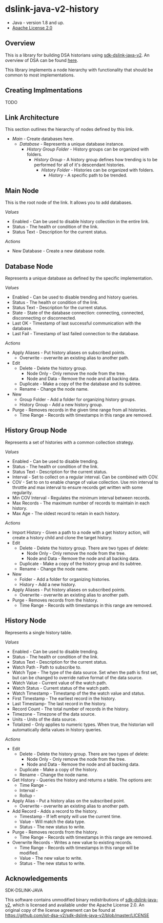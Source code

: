 # dslink-java-v2-history

* Java - version 1.8 and up.
* [Apache License 2.0](http://www.apache.org/licenses/LICENSE-2.0)


## Overview

This is a library for building DSA historians using [sdk-dslink-java-v2](https://github.com/iot-dsa-v2/sdk-dslink-java-v2).
An overview of DSA can be found [here](http://iot-dsa.org/get-started/how-dsa-works).

This library implements a node hierarchy with functionality that should be
common to most implementations.

## Creating Implmentations

TODO

## Link Architecture

This section outlines the hierarchy of nodes defined by this link.

- _Main_ - Create databases here.
    - _Database_ - Represents a unique database instance.
        - _History Group Folder_ - History groups can be organized with folders.
            - _History Group_ - A history group defines how trending is
              to be performed for all of it's descendant histories.
                - _History Folder_ - Histories can be organized with folders.
                    - _History_ - A specific path to be trended.


## Main Node

This is the root node of the link.  It allows you to add databases.

_Values_

- Enabled - Can be used to disable history collection in the entire link.
- Status - The health or condition of the link.
- Status Text - Description for the current status.

_Actions_

- New Database - Create a new database node.

## Database Node

Represents a unique database as defined by the specific implementation.

_Values_

- Enabled - Can be used to disable trending and history queries.
- Status - The health or condition of the link.
- Status Text - Description for the current status.
- State - State of the database connection: connecting, connected,
  disconnecting or disconnected.
- Last OK - Timestamp of last successful communication with the database.
- Last Fail - Timestamp of last failed connection to the database.

_Actions_

 - Apply Aliases - Put history aliases on subscribed points.
    - Overwrite - overwrite an existing alias to another path.
 - Edit
    - Delete - Delete the history group.
        - Node Only - Only remove the node from the tree.
        - Node and Data - Remove the node and all backing data.
    - Duplicate - Make a copy of the the database and its subtree.
    - Rename - Change the node name.
 - New
    - Group Folder - Add a folder for organizing history groups.
    - History Group - Add a new history group.
 - Purge - Removes records in the given time range from all histories.
    - Time Range - Records with timestamps in this range are removed.

## History Group Node

Represents a set of histories with a common collection strategy.

_Values_

- Enabled - Can be used to disable trending.
- Status - The health or condition of the link.
- Status Text - Description for the current status.
- Interval - Set to collect on a regular interval. Can be combined with COV.
- COV - Set to on to enable change of value collection.  Use min
    interval to throttle and max interval to ensure records get
    written with some regularity.
- Min COV Interval - Regulates the minimum interval between records.
- Max Records - The maximum number of records to maintain in each history.
- Max Age - The oldest record to retain in each history.

_Actions_

- Import History - Given a path to a node with a get history action, will
  create a history child and clone the target history.
- Edit
    - Delete - Delete the history group.  There are two types of delete:
        - Node Only - Only remove the node from the tree.
        - Node and Data - Remove the node and all backing data.
    - Duplicate - Make a copy of the history group and its subtree.
    - Rename - Change the node name.
- New
    - Folder - Add a folder for organizing histories.
    - History - Add a new history.
- Apply Aliases - Put history aliases on subscribed points.
    - Overwrite - overwrite an existing alias to another path.
- Purge - Removes records from the history.
    - Time Range - Records with timestamps in this range are removed.

## History Node

Represents a single history table.

_Values_

- Enabled - Can be used to disable trending.
- Status - The health or condition of the link.
- Status Text - Description for the current status.
- Watch Path - Path to subscribe to.
- Watch Type - The type of the data source.  Set when the path is first
    set, but can be changed to override native format of the data source.
- Watch Value - Current value of the watch path.
- Watch Status - Current status of the watch path.
- Watch Timestamp - Timestamp of the the watch value and status.
- First Timestamp - The earliest record in the history.
- Last Timestamp- The last record in the history.
- Record Count - The total number of records in the history.
- Timezone - Timezone of the data source.
- Units - Units of the data source.
- Totalized - Only applies to numeric types.  When true, the historian will
    automatically delta values in history queries.

_Actions_

- Edit
    - Delete - Delete the history group.  There are two types of delete:
        - Node Only - Only remove the node from the tree.
        - Node and Data - Remove the node and all backing data.
    - Duplicate - Make a copy of the history.
    - Rename - Change the node name.
- Get History - Queries the history and returns a table.  The options are:
    - Time Range -
    - Interval -
    - Rollup -
- Apply Alias - Put a history alias on the subscribed point.
    - Overwrite - overwrite an existing alias to another path.
- Add Record - Adds a record to the history.
    - Timestamp - If left empty will use the current time.
    - Value - Will match the data type.
    - Status - The new status to write.
- Purge - Removes records from the history.
    - Time Range - Records with timestamps in this range are removed.
- Overwrite Records - Writes a new value to existing records.
    - Time Range - Records with timestamps in this range will be modified.
    - Value - The new value to write.
    - Status - The new status to write.



## Acknowledgements

SDK-DSLINK-JAVA

This software contains unmodified binary redistributions of 
[sdk-dslink-java-v2](https://github.com/iot-dsa-v2/sdk-dslink-java-v2), which is licensed 
and available under the Apache License 2.0. An original copy of the license agreement can be found 
at https://github.com/iot-dsa-v2/sdk-dslink-java-v2/blob/master/LICENSE

